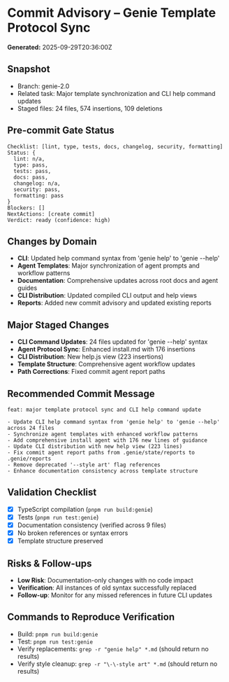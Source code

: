 # Commit Advisory – Genie Template Protocol Sync
**Generated:** 2025-09-29T20:36:00Z

## Snapshot
- Branch: genie-2.0
- Related task: Major template synchronization and CLI help command updates
- Staged files: 24 files, 574 insertions, 109 deletions

## Pre-commit Gate Status
```
Checklist: [lint, type, tests, docs, changelog, security, formatting]
Status: {
  lint: n/a,
  type: pass,
  tests: pass,
  docs: pass,
  changelog: n/a,
  security: pass,
  formatting: pass
}
Blockers: []
NextActions: [create commit]
Verdict: ready (confidence: high)
```

## Changes by Domain
- **CLI**: Updated help command syntax from 'genie help' to 'genie --help'
- **Agent Templates**: Major synchronization of agent prompts and workflow patterns
- **Documentation**: Comprehensive updates across root docs and agent guides
- **CLI Distribution**: Updated compiled CLI output and help views
- **Reports**: Added new commit advisory and updated existing reports

## Major Staged Changes
- **CLI Command Updates**: 24 files updated for 'genie --help' syntax
- **Agent Protocol Sync**: Enhanced install.md with 176 insertions
- **CLI Distribution**: New help.js view (223 insertions)
- **Template Structure**: Comprehensive agent workflow updates
- **Path Corrections**: Fixed commit agent report paths

## Recommended Commit Message
```
feat: major template protocol sync and CLI help command update

- Update CLI help command syntax from 'genie help' to 'genie --help' across 24 files
- Synchronize agent templates with enhanced workflow patterns
- Add comprehensive install agent with 176 new lines of guidance
- Update CLI distribution with new help view (223 lines)
- Fix commit agent report paths from .genie/state/reports to .genie/reports
- Remove deprecated '--style art' flag references
- Enhance documentation consistency across template structure
```

## Validation Checklist
- [x] TypeScript compilation (`pnpm run build:genie`)
- [x] Tests (`pnpm run test:genie`)
- [x] Documentation consistency (verified across 9 files)
- [x] No broken references or syntax errors
- [x] Template structure preserved

## Risks & Follow-ups
- **Low Risk**: Documentation-only changes with no code impact
- **Verification**: All instances of old syntax successfully replaced
- **Follow-up**: Monitor for any missed references in future CLI updates

## Commands to Reproduce Verification
- Build: `pnpm run build:genie`
- Test: `pnpm run test:genie`
- Verify replacements: `grep -r "genie help" *.md` (should return no results)
- Verify style cleanup: `grep -r "\-\-style art" *.md` (should return no results)
